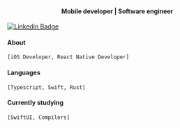 <h4 align="center">Mobile developer | Software engineer</h4>

   [![Linkedin Badge](https://img.shields.io/badge/-@josymarss-black?style=flat-square&labelColor=white&logo=linkedin&logoColor=black&link=https://www.linkedin.com/in/josemar-silva-550b38124/)](https://www.linkedin.com/in/josemar-silva-550b38124/) 

#### About
   `[iOS Developer, React Native Developer]`

#### Languages
   `[Typescript, Swift, Rust]`

#### Currently studying
   `[SwiftUI, Compilers]`

    
